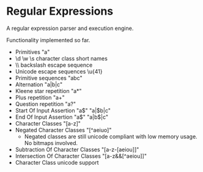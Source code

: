 # Regular Expressions

A regular expression parser and execution engine.

Functionality implemented so far.

* Primitives	"a"
* \d \w \s character class short names
* \\\\ backslash escape sequence
* Unicode escape sequences \u{41}
* Primitive sequences	"abc"
* Alternation	"a|b|c"
* Kleene star repetition	"a*"
* Plus repetition		"a+"
* Question repetition "a?"
* Start Of Input Assertion "a$" "a|$b|c"
* End Of Input Assertion "a$" "a|b$|c"
* Character Classes "[a-z]"
* Negated Character Classes "[^aeiuo]"
	- Negated classes are still unicode compliant with low memory usage. No bitmaps involved.
* Subtraction Of Character Classes "[a-z-[aeiou]]"
* Intersection Of Character Classes "[a-z&&[^aeiou]]"
* Character Class unicode support